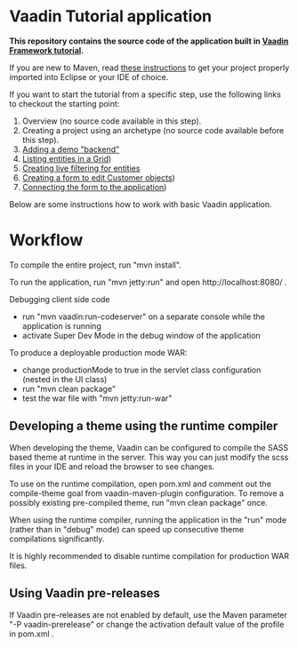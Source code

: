 Vaadin Tutorial application
==============

**This repository contains the source code of the application built in [Vaadin Framework tutorial](http://vaadin.com/tutorial).**

If you are new to Maven, read [these instructions](https://vaadin.com/blog/-/blogs/the-maven-essentials-for-the-impatient-developer) to get your project properly imported into Eclipse or your IDE of choice.

If you want to start the tutorial from a specific step, use the following links to checkout the starting point:

 1. Overview (no source code available in this step).
 2. Creating a project using an archetype (no source code available before this step).
 3. [Adding a demo "backend"](https://github.com/vaadin/tutorial/tree/v8-step2)
 4. [Listing entities in a Grid](https://github.com/vaadin/tutorial/tree/v8-step3))
 5. [Creating live filtering for entities](https://github.com/vaadin/tutorial/tree/v8-step4)
 6. [Creating a form to edit Customer objects](https://github.com/vaadin/tutorial/tree/v8-step5))
 7. [Connecting the form to the application](https://github.com/vaadin/tutorial/tree/v8-step6))

Below are some instructions how to work with basic Vaadin application.

Workflow
========

To compile the entire project, run "mvn install".

To run the application, run "mvn jetty:run" and open http://localhost:8080/ .

Debugging client side code
  - run "mvn vaadin:run-codeserver" on a separate console while the application is running
  - activate Super Dev Mode in the debug window of the application

To produce a deployable production mode WAR:
- change productionMode to true in the servlet class configuration (nested in the UI class)
- run "mvn clean package"
- test the war file with "mvn jetty:run-war"

Developing a theme using the runtime compiler
-------------------------

When developing the theme, Vaadin can be configured to compile the SASS based
theme at runtime in the server. This way you can just modify the scss files in
your IDE and reload the browser to see changes.

To use on the runtime compilation, open pom.xml and comment out the compile-theme 
goal from vaadin-maven-plugin configuration. To remove a possibly existing 
pre-compiled theme, run "mvn clean package" once.

When using the runtime compiler, running the application in the "run" mode 
(rather than in "debug" mode) can speed up consecutive theme compilations
significantly.

It is highly recommended to disable runtime compilation for production WAR files.

Using Vaadin pre-releases
-------------------------

If Vaadin pre-releases are not enabled by default, use the Maven parameter
"-P vaadin-prerelease" or change the activation default value of the profile in pom.xml .

